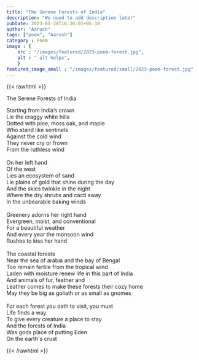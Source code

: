 ```yaml
---
title: "The Serene Forests of India"
description: "We need to add description later"
pubDate: 2023-01-28T16:36:01+05:30
author: "Aarush"
tags: ["poem", "Aarush"]
category : Poem
image : {
    src : "/images/featured/2023-poem-forest.jpg",
    alt : " alt helps",
    }
featured_image_small : "/images/featured/small/2023-poem-forest.jpg"
---
```

{{< rawhtml >}}
<p class="has-text-centered is-size-2">The Serene Forests of India</p>
<p class="has-text-centered">


Starting from India’s crown</br>
Lie the craggy white hills</br>
Dotted with pine, moss oak, and maple</br>
Who stand like sentinels</br>
Against the cold wind</br>
They never cry or frown</br>
From the ruthless wind</br>
</br>
On her left hand</br>
Of the west</br>
Lies an ecosystem of sand</br>
Lie plains of gold that shine during the day</br> 
And the skies twinkle in the night</br>
Where the dry shrubs and cacti sway</br>
In the unbearable baking winds</br>
</br>
Greenery adorns her right hand</br>
Evergreen, moist, and conventional</br>
For a beautiful weather</br>
And every year the monsoon wind</br>
Rushes to kiss her hand</br>
</br>
The coastal forests</br>
Near the sea of arabia and the bay of Bengal</br>
Too remain fertile from the tropical wind</br>
Laden with moisture renew life in this part of India</br>
And animals of fur, feather and</br>
Leather comes to make these forests their cozy home</br>
May they be big as goliath or as small as gnomes</br>
</br>
For each forest you oath to visit, you must</br>
Life finds a way</br>
To give every creature a place to stay</br> 
And the forests of India </br>
Was gods place of putting Eden</br>
On the earth's crust</br>

{{< /rawhtml >}}
